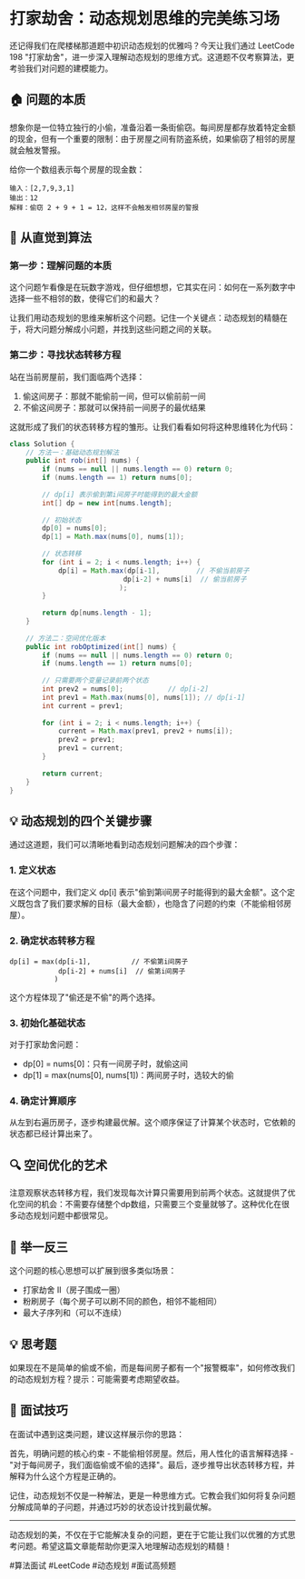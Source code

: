 # 打家劫舍：动态规划思维的完美练习场

还记得我们在爬楼梯那道题中初识动态规划的优雅吗？今天让我们通过 LeetCode 198 "打家劫舍"，进一步深入理解动态规划的思维方式。这道题不仅考察算法，更考验我们对问题的建模能力。

## 🏠 问题的本质

想象你是一位特立独行的小偷，准备沿着一条街偷窃。每间房屋都存放着特定金额的现金，但有一个重要的限制：由于房屋之间有防盗系统，如果偷窃了相邻的房屋就会触发警报。

给你一个数组表示每个房屋的现金数：

```
输入：[2,7,9,3,1]
输出：12
解释：偷窃 2 + 9 + 1 = 12，这样不会触发相邻房屋的警报
```

## 🤔 从直觉到算法

### 第一步：理解问题的本质

这个问题乍看像是在玩数字游戏，但仔细想想，它其实在问：如何在一系列数字中选择一些不相邻的数，使得它们的和最大？

让我们用动态规划的思维来解析这个问题。记住一个关键点：动态规划的精髓在于，将大问题分解成小问题，并找到这些问题之间的关联。

### 第二步：寻找状态转移方程

站在当前房屋前，我们面临两个选择：
1. 偷这间房子：那就不能偷前一间，但可以偷前前一间
2. 不偷这间房子：那就可以保持前一间房子的最优结果

这就形成了我们的状态转移方程的雏形。让我们看看如何将这种思维转化为代码：



```java
class Solution {
    // 方法一：基础动态规划解法
    public int rob(int[] nums) {
        if (nums == null || nums.length == 0) return 0;
        if (nums.length == 1) return nums[0];
        
        // dp[i] 表示偷到第i间房子时能得到的最大金额
        int[] dp = new int[nums.length];
        
        // 初始状态
        dp[0] = nums[0];
        dp[1] = Math.max(nums[0], nums[1]);
        
        // 状态转移
        for (int i = 2; i < nums.length; i++) {
            dp[i] = Math.max(dp[i-1],         // 不偷当前房子
                            dp[i-2] + nums[i]  // 偷当前房子
                           );
        }
        
        return dp[nums.length - 1];
    }
    
    // 方法二：空间优化版本
    public int robOptimized(int[] nums) {
        if (nums == null || nums.length == 0) return 0;
        if (nums.length == 1) return nums[0];
        
        // 只需要两个变量记录前两个状态
        int prev2 = nums[0];           // dp[i-2]
        int prev1 = Math.max(nums[0], nums[1]); // dp[i-1]
        int current = prev1;
        
        for (int i = 2; i < nums.length; i++) {
            current = Math.max(prev1, prev2 + nums[i]);
            prev2 = prev1;
            prev1 = current;
        }
        
        return current;
    }
}

```

## 💡 动态规划的四个关键步骤

通过这道题，我们可以清晰地看到动态规划问题解决的四个步骤：

### 1. 定义状态
在这个问题中，我们定义 dp[i] 表示"偷到第i间房子时能得到的最大金额"。这个定义既包含了我们要求解的目标（最大金额），也隐含了问题的约束（不能偷相邻房屋）。

### 2. 确定状态转移方程
```
dp[i] = max(dp[i-1],          // 不偷第i间房子
            dp[i-2] + nums[i]  // 偷第i间房子
           )
```
这个方程体现了"偷还是不偷"的两个选择。

### 3. 初始化基础状态
对于打家劫舍问题：
- dp[0] = nums[0]：只有一间房子时，就偷这间
- dp[1] = max(nums[0], nums[1])：两间房子时，选较大的偷

### 4. 确定计算顺序
从左到右遍历房子，逐步构建最优解。这个顺序保证了计算某个状态时，它依赖的状态都已经计算出来了。

## 🔍 空间优化的艺术

注意观察状态转移方程，我们发现每次计算只需要用到前两个状态。这就提供了优化空间的机会：不需要存储整个dp数组，只需要三个变量就够了。这种优化在很多动态规划问题中都很常见。

## 🎯 举一反三

这个问题的核心思想可以扩展到很多类似场景：
- 打家劫舍 II（房子围成一圈）
- 粉刷房子（每个房子可以刷不同的颜色，相邻不能相同）
- 最大子序列和（可以不连续）

## 💡 思考题

如果现在不是简单的偷或不偷，而是每间房子都有一个"报警概率"，如何修改我们的动态规划方程？提示：可能需要考虑期望收益。

## 📝 面试技巧

在面试中遇到这类问题，建议这样展示你的思路：

首先，明确问题的核心约束 - 不能偷相邻房屋。然后，用人性化的语言解释选择 - "对于每间房子，我们面临偷或不偷的选择"。最后，逐步推导出状态转移方程，并解释为什么这个方程是正确的。

记住，动态规划不仅是一种解法，更是一种思维方式。它教会我们如何将复杂问题分解成简单的子问题，并通过巧妙的状态设计找到最优解。

---


动态规划的美，不仅在于它能解决复杂的问题，更在于它能让我们以优雅的方式思考问题。希望这篇文章能帮助你更深入地理解动态规划的精髓！

#算法面试 #LeetCode #动态规划 #面试高频题